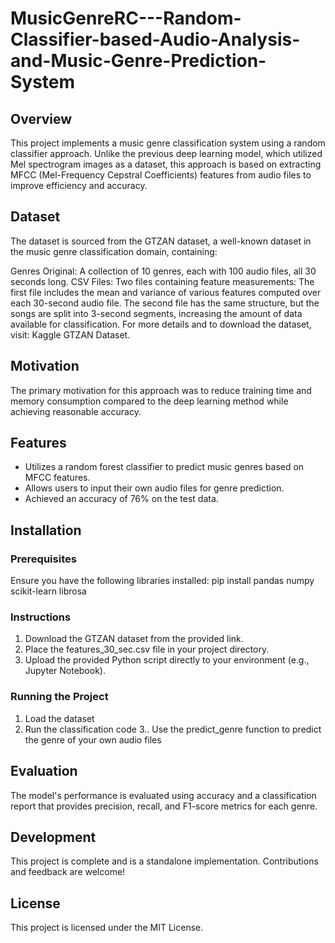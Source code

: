 # MusicGenreRC---Random-Classifier-based-Audio-Analysis-and-Music-Genre-Prediction-System
## Overview
This project implements a music genre classification system using a random classifier approach. Unlike the previous deep learning model, which utilized Mel spectrogram images as a dataset, this approach is based on extracting MFCC (Mel-Frequency Cepstral Coefficients) features from audio files to improve efficiency and accuracy.

## Dataset
The dataset is sourced from the GTZAN dataset, a well-known dataset in the music genre classification domain, containing:

Genres Original: A collection of 10 genres, each with 100 audio files, all 30 seconds long.
CSV Files: Two files containing feature measurements:
The first file includes the mean and variance of various features computed over each 30-second audio file.
The second file has the same structure, but the songs are split into 3-second segments, increasing the amount of data available for classification.
For more details and to download the dataset, visit: Kaggle GTZAN Dataset.

## Motivation
The primary motivation for this approach was to reduce training time and memory consumption compared to the deep learning method while achieving reasonable accuracy.

## Features
* Utilizes a random forest classifier to predict music genres based on MFCC features.
* Allows users to input their own audio files for genre prediction.
* Achieved an accuracy of 76% on the test data.

## Installation
### Prerequisites
Ensure you have the following libraries installed:
  pip install pandas numpy scikit-learn librosa

### Instructions
1. Download the GTZAN dataset from the provided link.
2. Place the features_30_sec.csv file in your project directory.
3. Upload the provided Python script directly to your environment (e.g., Jupyter Notebook).

### Running the Project
1. Load the dataset
2. Run the classification code
3.. Use the predict_genre function to predict the genre of your own audio files

## Evaluation
The model's performance is evaluated using accuracy and a classification report that provides precision, recall, and F1-score metrics for each genre.

## Development
This project is complete and is a standalone implementation. Contributions and feedback are welcome!

## License
This project is licensed under the MIT License.

